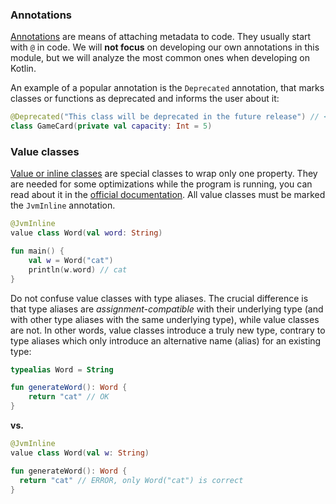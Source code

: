### Annotations

[Annotations](https://kotlinlang.org/docs/annotations.html) are means of attaching metadata to code.
They usually start with `@` in code.
We will **not focus** on developing our own annotations in this module,
but we will analyze the most common ones when developing on Kotlin.

An example of a popular annotation is the `Deprecated` annotation, that marks classes or functions as deprecated and informs the user about it:

```kotlin
@Deprecated("This class will be deprecated in the future release") // <-- annotation
class GameCard(private val capacity: Int = 5)
```

### Value classes

[Value or inline classes](https://kotlinlang.org/docs/inline-classes.html) are special classes to wrap only one property.
They are needed for some optimizations while the program is running, you can read about it in the [official documentation](https://kotlinlang.org/docs/inline-classes.html).
All value classes must be marked the `JvmInline` annotation.

```kotlin
@JvmInline
value class Word(val word: String)

fun main() {
    val w = Word("cat")
    println(w.word) // cat
}
```

Do not confuse value classes with type aliases.
The crucial difference is that type aliases are _assignment-compatible_ with their
underlying type (and with other type aliases with the same underlying type), while value classes are not.
In other words, value classes introduce a truly new type, contrary to type aliases which only introduce an alternative name (alias) for an existing type:

```kotlin
typealias Word = String

fun generateWord(): Word { 
    return "cat" // OK
}
```

**vs.**

```kotlin
@JvmInline
value class Word(val w: String)

fun generateWord(): Word {
  return "cat" // ERROR, only Word("cat") is correct
}
```